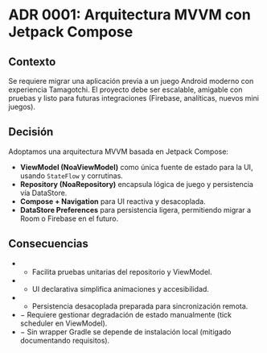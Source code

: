 # ADR 0001: Arquitectura MVVM con Jetpack Compose

## Contexto
Se requiere migrar una aplicación previa a un juego Android moderno con experiencia Tamagotchi. El proyecto debe ser escalable, amigable con pruebas y listo para futuras integraciones (Firebase, analíticas, nuevos mini juegos).

## Decisión
Adoptamos una arquitectura MVVM basada en Jetpack Compose:
- **ViewModel (NoaViewModel)** como única fuente de estado para la UI, usando `StateFlow` y corrutinas.
- **Repository (NoaRepository)** encapsula lógica de juego y persistencia vía DataStore.
- **Compose + Navigation** para UI reactiva y desacoplada.
- **DataStore Preferences** para persistencia ligera, permitiendo migrar a Room o Firebase en el futuro.

## Consecuencias
- + Facilita pruebas unitarias del repositorio y ViewModel.
- + UI declarativa simplifica animaciones y accesibilidad.
- + Persistencia desacoplada preparada para sincronización remota.
- − Requiere gestionar degradación de estado manualmente (tick scheduler en ViewModel).
- − Sin wrapper Gradle se depende de instalación local (mitigado documentando requisitos).
